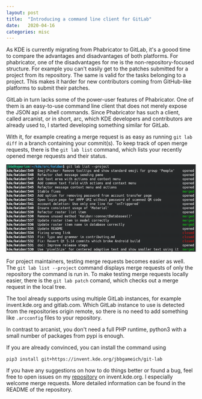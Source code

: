 ```yaml
---
layout: post
title:  "Introducing a command line client for GitLab"
date:   2020-04-16
categories: misc
---
```


As KDE is currently migrating from Phabricator to GitLab, it's a goood time to compare the advantages and disadvantages of both platforms.
For phabricator, one of the disadvantages for me is the non-repository-focused structure. For example you can't easily get to the patches submitted for a project from its repository. The same is valid for the tasks belonging to a project.
This makes it harder for new contributors coming from GitHub-like platforms to submit their patches.

GitLab in turn lacks some of the power-user features of Phabricator. One of them is an easy-to-use command line client that does not merely expose the JSON api as shell commands.
Since Phabricator has such a client, called arcanist, or in short, arc, which KDE developers and contributors are already used to,
I started developing something similar for GitLab.

With it, for example creating a merge request is as easy as running
`git lab diff` in a branch containing your commit(s).
To keep track of open merge requests, there is the `git lab list` command,
which lists your recently opened merge requests and their status.

![Output of the git lab list command](/img/git-lab-list.png)

For project maintainers, testing merge requests becomes easier as well.
The `git lab list --project` command displays merge requests of only the repository the command is run in.
To make testing merge requests locally easier, there is the `git lab patch` comand, which checks out a merge request in the local tree.

The tool already supports using multiple GitLab instances, for example invent.kde.org and gitlab.com. Which GitLab instance to use is detected from the repositories origin remote, so there is no need to add something like `.arcconfig` files to your repository.

In contrast to arcanist, you don't need a full PHP runtime, python3 with a small number of packages from pypi is enough.

If you are already convinced, you can install the command using
```
pip3 install git+https://invent.kde.org/jbbgameich/git-lab
```

If you have any suggestions on how to do things better or found a bug, feel free to open issues on my [repository](https://invent.kde.org/jbbgameich/git-lab) on invent.kde.org. I especially welcome merge requests.
More detailed information can be found in the README of the repository.
